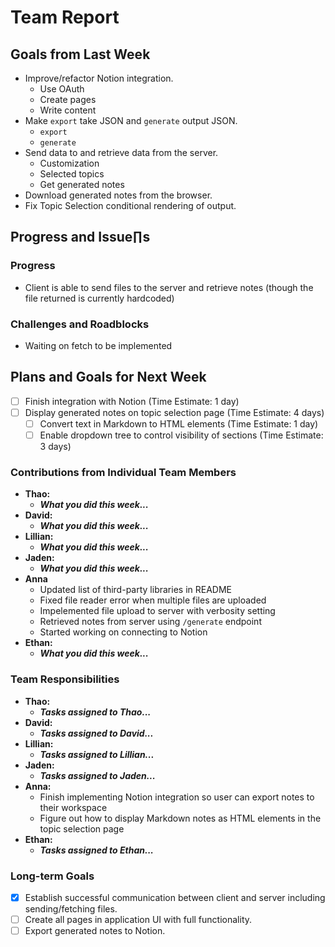 # Team Report

## Goals from Last Week

- Improve/refactor Notion integration.
  - Use OAuth
  - Create pages
  - Write content
- Make `export` take JSON and `generate` output JSON.
  - `export`
  - `generate`
- Send data to and retrieve data from the server.
  - Customization
  - Selected topics
  - Get generated notes
- Download generated notes from the browser.
- Fix Topic Selection conditional rendering of output.

## Progress and Issue∏s

### Progress

- Client is able to send files to the server and retrieve notes (though the file returned is currently hardcoded)

### Challenges and Roadblocks

- Waiting on fetch to be implemented

## Plans and Goals for Next Week

- [ ] Finish integration with Notion (Time Estimate: 1 day)
- [ ] Display generated notes on topic selection page (Time Estimate: 4 days)
  - [ ] Convert text in Markdown to HTML elements (Time Estimate: 1 day)
  - [ ] Enable dropdown tree to control visibility of sections (Time Estimate: 3 days)

### Contributions from Individual Team Members

- **Thao:**
  - **_What you did this week..._**
- **David:**
  - **_What you did this week..._**
- **Lillian:**
  - **_What you did this week..._**
- **Jaden:**
  - **_What you did this week..._**
- **Anna**
  - Updated list of third-party libraries in README
  - Fixed file reader error when multiple files are uploaded
  - Impelemented file upload to server with verbosity setting
  - Retrieved notes from server using `/generate` endpoint
  - Started working on connecting to Notion
- **Ethan:**
  - **_What you did this week..._**

### Team Responsibilities

- **Thao:**
  - **_Tasks assigned to Thao..._**
- **David:**
  - **_Tasks assigned to David..._**
- **Lillian:**
  - **_Tasks assigned to Lillian..._**
- **Jaden:**
  - **_Tasks assigned to Jaden..._**
- **Anna:**
  - Finish implementing Notion integration so user can export notes to their workspace
  - Figure out how to display Markdown notes as HTML elements in the topic selection page
- **Ethan:**
  - **_Tasks assigned to Ethan..._**

### Long-term Goals

- [x] Establish successful communication between client and server including sending/fetching files.
- [ ] Create all pages in application UI with full functionality.
- [ ] Export generated notes to Notion.
